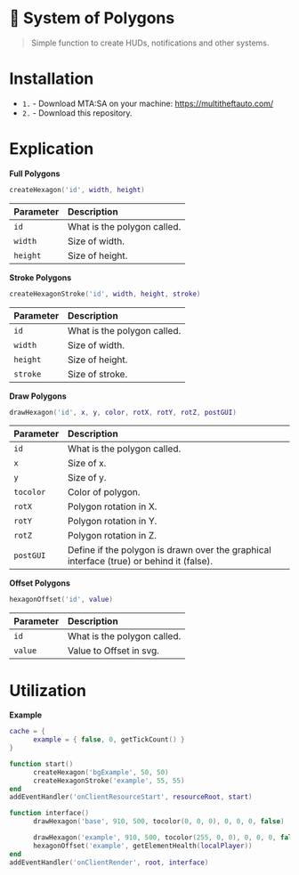 # 📐 System of Polygons

> Simple function to create HUDs, notifications and other systems.

# Installation
- `1.` - Download MTA:SA on your machine: https://multitheftauto.com/
- `2.` - Download this repository.

# Explication

**Full Polygons**
```lua
createHexagon('id', width, height)
```

| Parameter | Description                   |
| :-------- | :---------------------------- |
| `id`      | What is the polygon called.   |
| `width`   | Size of width.                |
| `height`  | Size of height.               |

**Stroke Polygons**
```lua
createHexagonStroke('id', width, height, stroke)
```

| Parameter | Description                   |
| :-------- | :---------------------------- |
| `id`      | What is the polygon called.   |
| `width`   | Size of width.                |
| `height`  | Size of height.               |
| `stroke`  | Size of stroke.               |

**Draw Polygons**
```lua
drawHexagon('id', x, y, color, rotX, rotY, rotZ, postGUI)
```

| Parameter | Description                   |
| :-------- | :---------------------------- |
| `id`      | What is the polygon called.   |
| `x`       | Size of x.                    |
| `y`       | Size of y.                    |
| `tocolor` | Color of polygon.             |
| `rotX`    | Polygon rotation in X.        |
| `rotY`    | Polygon rotation in Y.        |
| `rotZ`    | Polygon rotation in Z.        |
| `postGUI` | Define if the polygon is drawn over the graphical interface (true) or behind it (false). |

**Offset Polygons**
```lua
hexagonOffset('id', value)
```

| Parameter | Description                   |
| :-------- | :---------------------------- |
| `id`      | What is the polygon called.   |
| `value`   | Value to Offset in svg.       |

# Utilization

**Example**
```lua
cache = {
      example = { false, 0, getTickCount() }
}

function start()
      createHexagon('bgExample', 50, 50)
      createHexagonStroke('example', 55, 55)
end
addEventHandler('onClientResourceStart', resourceRoot, start)

function interface()
      drawHexagon('base', 910, 500, tocolor(0, 0, 0), 0, 0, 0, false)

      drawHexagon('example', 910, 500, tocolor(255, 0, 0), 0, 0, 0, false)
      hexagonOffset('example', getElementHealth(localPlayer))
end
addEventHandler('onClientRender', root, interface)
```
